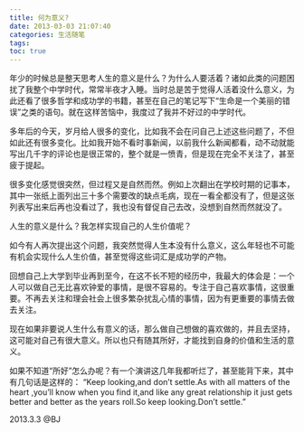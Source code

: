 ```yaml
---
title: 何为意义?
date: 2013-03-03 21:07:40
categories: 生活随笔
tags:
toc: true
---
```


年少的时候总是整天思考人生的意义是什么？为什么人要活着？诸如此类的问题困扰了我整个中学时代，常常半夜才入睡。当时总是苦于觉得人活着没什么意义，为此还看了很多哲学和成功学的书籍，甚至在自己的笔记写下“生命是一个美丽的错误”之类的语句。就在这样苦恼中，我度过了我并不好过的中学时代。

多年后的今天，岁月给人很多的变化，比如我不会在问自己上述这些问题了，不但如此还有很多变化。比如我开始不看时事新闻，以前我什么新闻都看，动不动就能写出几千字的评论也是很正常的，整个就是一愤青，但是现在完全不关注了，甚至疲于提起。

很多变化感觉很突然，但过程又是自然而然。例如上次翻出在学校时期的记事本，其中一张纸上面列出三十多个需要改的缺点毛病，现在一看全都没有了，但是这张列表写出来后再也没看过了，我也没有督促自己去改，没想到自然而然就没了。

人生的意义是什么？我怎样实现自己的人生价值呢？

如今有人再次提出这个问题，我突然觉得人生本没有什么意义，这么年轻也不可能有机会实现什么人生价值，甚至觉得这些词汇是成功学的产物。

回想自己上大学到毕业再到至今，在这不长不短的经历中，我最大的体会是：一个人可以做自己无比喜欢钟爱的事情，是很不容易的。专注于自己喜欢事情，这很重要。不再去关注和理会社会上很多繁杂扰乱心情的事情，因为有更重要的事情去做去关注。

现在如果非要说人生什么有意义的话，那么做自己想做的喜欢做的，并且去坚持，这可能对自己有很大意义。所以也只有随其所好，才能找到自身的价值和生活的意义。

如果不知道“所好”怎么办呢？有一个演讲这几年我都听烂了，甚至能背下来，其中有几句话是这样的：
“Keep looking,and don’t settle.As with all matters of the heart ,you’ll know when you find it,and like any great relationship it just gets better and better as the years roll.So keep looking.Don’t settle.”


2013.3.3 @BJ